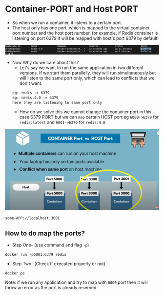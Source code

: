 # Container-PORT and Host PORT

- So when we run a container, it listens to a certain port.
- The host only has one port, which is mapped to the virtual container port number and the host port number, for example, if Redis container is listening on port 6379 it will be mapped with host's port 6379 by default!

![portImg](../Images/Port-1.png)

- Now Why do we care about this?
  - Let's say we want to run the same application in two different versions. If we start them parallelly, they will run simultaneously but will listen to the same port only, which can lead to conflicts that we don't want.
  ```
  eg: redis -> 6379
  eg: redis:4.0 -> 6379
  here they are listening to same port only
  ```
  - How do we solve this we cannot change the container port in this case 6379 PORT but we can `map` certain HOST port eg `6000->6379` for `redis:latest` and `6001->6370` for `redis:4.0`

![portIme](../Images//Port-2.png)

```
some-APP://localhost:3001
```

## How to do map the ports?

- Step One- (use command and flag `-p`)

```
docker run -p6001:6379 redis
```

- Step Two- (Check If executed properly or not)

```
docker ps
```

Note: if we run any application and try to map with `6000` port then it will throw an error as the port is already reserved
